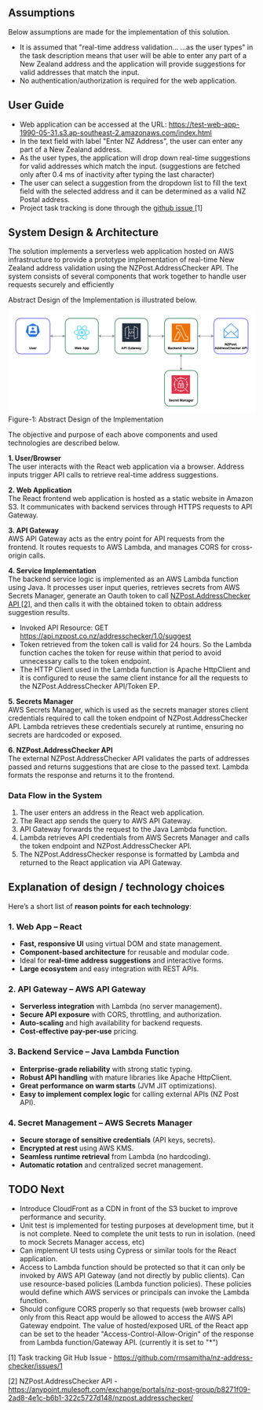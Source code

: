 ## Assumptions

Below assumptions are made for the implementation of this solution.

- It is assumed that "real-time address validation... ...as the user types" in the task description means that user will
  be able to enter any part of a New Zealand address and the application will provide suggestions for valid addresses
  that match the input.
- No authentication/authorization is required for the web application.

## User Guide

- Web application can be accessed at the URL: https://test-web-app-1990-05-31.s3.ap-southeast-2.amazonaws.com/index.html
- In the text field with label "Enter NZ Address", the user can enter any part of a New Zealand address.
- As the user types, the application will drop down real-time suggestions for valid addresses which match the input.
  (suggestions are fetched only after 0.4 ms of inactivity after typing the last character)
- The user can select a suggestion from the dropdown list to fill the text field with the selected address and it can be
  determined as a valid NZ Postal address.
- Project task tracking is done through the [github issue ](https://github.com/rmsamitha/nz-address-checker/issues/1)[1]

## System Design & Architecture

The solution implements a serverless web application hosted on AWS infrastructure to provide a prototype implementation
of real-time New Zealand address validation using the NZPost.AddressChecker API. The system consists of several
components that work together to handle user requests securely and efficiently

Abstract Design of the Implementation is illustrated below.

![Design Diagram](./system-design-diagram.jpg)
Figure-1: Abstract Design of the Implementation

The objective and purpose of each above components and used technologies are described below.

**1. User/Browser**  
The user interacts with the React web application via a browser. Address inputs trigger API calls to retrieve real-time
address suggestions.

**2. Web Application**  
The React frontend web application is hosted as a static website in Amazon S3. It communicates with backend services
through HTTPS requests to API Gateway.

**3. API Gateway**  
AWS API Gateway acts as the entry point for API requests from the frontend. It routes requests to AWS Lambda, and
manages CORS for cross-origin calls.

**4. Service Implementation**  
The backend service logic is implemented as an AWS Lambda function using Java. It processes user input queries,
retrieves
secrets from AWS Secrets Manager, generate an Oauth token to
call [NZPost.AddressChecker API [2]](https://anypoint.mulesoft.com/exchange/portals/nz-post-group/b8271f09-2ad8-4e1c-b6b1-322c5727d148/nzpost.addresschecker/),
and then calls it with the obtained token to obtain address suggestion results.

- Invoked API Resource: GET https://api.nzpost.co.nz/addresschecker/1.0/suggest
- Token retrieved from the token call is valid for 24 hours. So the Lambda function caches the token for reuse
  within that period to avoid unnecessary calls to the token endpoint.
- The HTTP Client used in the Lambda function is Apache HttpClient and it is configured to reuse the same client
  instance for all the requests to the NZPost.AddressChecker API/Token EP.

**5. Secrets Manager**  
AWS Secrets Manager, which is used as the secrets manager stores client credentials required to call the token endpoint
of NZPost.AddressChecker API. Lambda retrieves these credentials securely at runtime, ensuring no secrets are hardcoded
or exposed.

**6. NZPost.AddressChecker API**  
The external NZPost.AddressChecker API validates the parts of addresses passed and returns suggestions that are close to
the passed text. Lambda formats the response and returns it to the frontend.

### Data Flow in the System

1. The user enters an address in the React web application.
2. The React app sends the query to AWS API Gateway.
3. API Gateway forwards the request to the Java Lambda function.
4. Lambda retrieves API credentials from AWS Secrets Manager and calls the token endpoint and NZPost.AddressChecker API.
5. The NZPost.AddressChecker response is formatted by Lambda and returned to the React application via API Gateway.

## Explanation of design / technology choices

Here’s a short list of **reason points for each technology**:

### 1. Web App – React

* **Fast, responsive UI** using virtual DOM and state management.
* **Component-based architecture** for reusable and modular code.
* Ideal for **real-time address suggestions** and interactive forms.
* **Large ecosystem** and easy integration with REST APIs.

### 2. API Gateway – AWS API Gateway

* **Serverless integration** with Lambda (no server management).
* **Secure API exposure** with CORS, throttling, and authorization.
* **Auto-scaling** and high availability for backend requests.
* **Cost-effective pay-per-use** pricing.

### 3. Backend Service – Java Lambda Function

* **Enterprise-grade reliability** with strong static typing.
* **Robust API handling** with mature libraries like Apache HttpClient.
* **Great performance on warm starts** (JVM JIT optimizations).
* **Easy to implement complex logic** for calling external APIs (NZ Post API).

### 4. Secret Management – AWS Secrets Manager

* **Secure storage of sensitive credentials** (API keys, secrets).
* **Encrypted at rest** using AWS KMS.
* **Seamless runtime retrieval** from Lambda (no hardcoding).
* **Automatic rotation** and centralized secret management.

## TODO Next

- Introduce CloudFront as a CDN in front of the S3 bucket to improve performance and security.
- Unit test is implemented for testing purposes at development time, but it is not complete. Need to complete the unit
  tests to run in isolation. (need to mock Secrets Manager access, etc)
- Can implement UI tests using Cypress or similar tools for the React application.
- Access to Lambda function should be protected so that it can only be invoked by AWS API Gateway (and not directly by
  public clients). Can use resource-based policies (Lambda function policies). These policies would define which AWS
  services or principals can invoke the Lambda function.
- Should configure CORS properly so that requests (web browser calls) only from this React app would be allowed to
  access the AWS API Gateway endpoint. The value of hosted/exposed URL of the React app can be set to the header 
  "Access-Control-Allow-Origin" of the response from Lambda function/Gateway API. (currently it is set to "*")


[1] Task tracking Git Hub Issue - https://github.com/rmsamitha/nz-address-checker/issues/1

[2] NZPost.AddressChecker
API - https://anypoint.mulesoft.com/exchange/portals/nz-post-group/b8271f09-2ad8-4e1c-b6b1-322c5727d148/nzpost.addresschecker/
